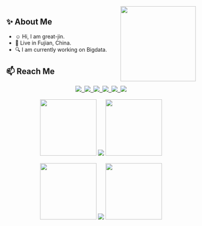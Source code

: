 <img align='right' src='https://user-images.githubusercontent.com/5713670/87202985-820dcb80-c2b6-11ea-9f56-7ec461c497c3.gif' width='200"'>

## :sparkles: About Me
- :relaxed: Hi, I am great-jin.
- :city_sunrise: Live in Fujian, China.
- :mag: I am currently working on Bigdata.

## :mailbox: Reach Me
<div align="center">
  <a href="https://great-jin.github.io/">
    <img src="https://img.shields.io/badge/Blog-博客-blue" />&nbsp;
  </a>
  <a href="https://great-jin.github.io/atom.xml">
    <img src="https://img.shields.io/badge/RSS-订阅-blue" />&nbsp;
  </a>
  <a href="https://www.zhihu.com/people/xiao-ming-92-43-49">
    <img src="https://img.shields.io/badge/Zhihu-知乎-blue" />&nbsp;
  </a>
  <a href="mailto:ibudai56@163.com">
    <img src="https://img.shields.io/badge/Email-邮件-blue" />&nbsp;
  </a>
  <a href="https://stackoverflow.com/users/17424919/great-jin">
    <img src="https://img.shields.io/badge/Stackoverflow-论坛-blue" />&nbsp;
  </a>
  <!--   <img src="https://img.shields.io/github/followers/great-jin?color=%234CC61E&label=Followers" />&nbsp; -->
  <img src="https://komarev.com/ghpvc/?username=great-jin&label=Views&color=0e75b6&style=flat" />
</div>
<br/>

<div align="center"> 
  <img src="https://media.giphy.com/media/l46CuOJgbOJVjhuw0/giphy.gif" width="150px">
  <img src="https://github-readme-stats.vercel.app/api?username=great-jin&show_icons=true" />
  <img src="https://media.giphy.com/media/l46CuOJgbOJVjhuw0/giphy.gif" width="150px">
</div>
<br/>

<div align="center"> 
  <img src="https://media.giphy.com/media/l46CuOJgbOJVjhuw0/giphy.gif" width="150px">
  <img src="http://github-readme-streak-stats.herokuapp.com?user=great-jin&border_radius=5)](https://git.io/streak-stats">
  <img src="https://media.giphy.com/media/l46CuOJgbOJVjhuw0/giphy.gif" width="150px">
</div>
<br/>

